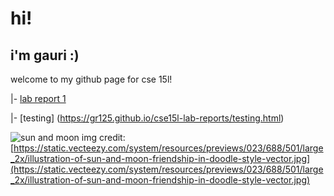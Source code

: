 # **hi!**
## i'm **gauri** :)

welcome to my github page for cse 15l!

|- [lab report 1](https://gr125.github.io/cse15l-lab-reports/labreport1.html)

|- [testing] (https://gr125.github.io/cse15l-lab-reports/testing.html)

![sun and moon](https://static.vecteezy.com/system/resources/previews/023/688/501/large_2x/illustration-of-sun-and-moon-friendship-in-doodle-style-vector.jpg) 
img credit: [https://static.vecteezy.com/system/resources/previews/023/688/501/large_2x/illustration-of-sun-and-moon-friendship-in-doodle-style-vector.jpg](https://static.vecteezy.com/system/resources/previews/023/688/501/large_2x/illustration-of-sun-and-moon-friendship-in-doodle-style-vector.jpg)
